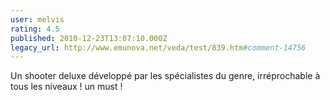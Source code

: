 ```yaml
---
user: melvis
rating: 4.5
published: 2010-12-23T13:07:10.000Z
legacy_url: http://www.emunova.net/veda/test/839.htm#comment-14756
---
```

Un shooter deluxe développé par les spécialistes du genre, irréprochable à tous les niveaux ! un must !